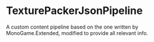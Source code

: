 # TexturePackerJsonPipeline
A custom content pipeline based on the one written by MonoGame.Extended, modified to provide all relevant info.
